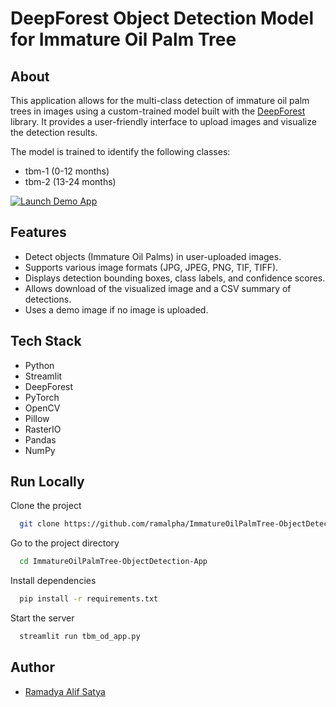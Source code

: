 # DeepForest Object Detection Model for Immature Oil Palm Tree

## About

This application allows for the multi-class detection of immature oil palm trees in images using a custom-trained model built with the [DeepForest](https://github.com/weecology/DeepForest) library. It provides a user-friendly interface to upload images and visualize the detection results.

The model is trained to identify the following classes:
- tbm-1 (0-12 months)
- tbm-2 (13-24 months)

[![Launch Demo App](https://img.shields.io/badge/Demo_App-Open-brightgreen?style=for-the-badge&logo=streamlit&logoColor=white)](https://ramalpha-tbmdetection.streamlit.app/)

## Features

- Detect objects (Immature Oil Palms) in user-uploaded images.
- Supports various image formats (JPG, JPEG, PNG, TIF, TIFF).
- Displays detection bounding boxes, class labels, and confidence scores.
- Allows download of the visualized image and a CSV summary of detections.
- Uses a demo image if no image is uploaded.

## Tech Stack

- Python
- Streamlit
- DeepForest
- PyTorch
- OpenCV
- Pillow
- RasterIO
- Pandas
- NumPy

## Run Locally

Clone the project

```bash
  git clone https://github.com/ramalpha/ImmatureOilPalmTree-ObjectDetection-App
```

Go to the project directory

```bash
  cd ImmatureOilPalmTree-ObjectDetection-App
```

Install dependencies

```bash
  pip install -r requirements.txt
```

Start the server

```bash
  streamlit run tbm_od_app.py
```

## Author

- [Ramadya Alif Satya](https://github.com/ramalpha)